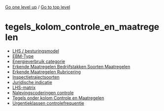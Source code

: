 <!-- generated by markdown-notes-tree -->

<!-- upward navigation links generated by markdown-notes-tree start here -->

[Go one level up](../SUMMARY.md) / [Go to top level](../../../../SUMMARY.md)

<!-- upward navigation links generated by markdown-notes-tree end here -->

# tegels_kolom_controle_en_maatregelen

<!-- optional markdown-notes-tree directory description starts here -->

<!-- optional markdown-notes-tree directory description ends here -->

- [LHS / besturingsmodel](besturingsmodel.md)
- [EBM-Type](ebm-type.md)
- [Energieverbruik categorie](energie_verbruik_categorie.md)
- [Erkende Maatregelen Bedrijfstakken Soorten Maatregelen](erkende_maatregelen_bedijfstakken_soorten_maatregelen.md)
- [Erkende Maatregelen Rubricering](erkende_maatregelen_rubricering.md)
- [Inspectietrajectsoorten](inspectietrajectsoorten.md)
- [Juridische indicatie](juridische_indicatie.md)
- [LHS-matrix](lhs-matrix.md)
- [Nalevingscoderingen controle](nalevingscoderingen_controle.md)
- [Tegels onder kolom Controle en Maatregelen](README.md)
- [Urgentieklassen controlefrequentie](urgentieklassen_controlefrequentie.md)
